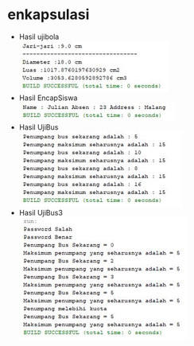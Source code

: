 # enkapsulasi
* Hasil ujibola <br>
![alt text](https://github.com/Pramuja/enkapsulasi/blob/master/ujibola.JPG)
* Hasil EncapSiswa <br>
![alt text](https://github.com/Pramuja/enkapsulasi/blob/master/hasilencapsiswa.JPG)
* Hasil UjiBus <br>
![alt text](https://github.com/Pramuja/enkapsulasi/blob/master/hasilujibus.JPG)
* Hasil UjiBus3 <br>
![alt text](https://github.com/Pramuja/enkapsulasi/blob/master/hasilujibus3.JPG)
